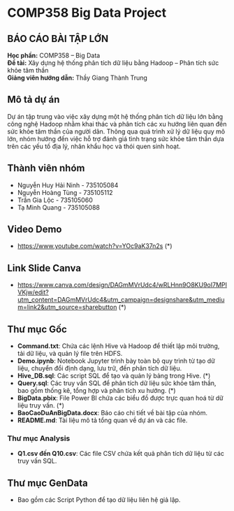 #  COMP358 Big Data Project

## BÁO CÁO BÀI TẬP LỚN
**Học phần:** COMP358 – Big Data  
**Đề tài:** Xây dựng hệ thống phân tích dữ liệu bằng Hadoop – Phân tích sức khỏe tâm thần  
**Giảng viên hướng dẫn:** Thầy Giang Thành Trung

## Mô tả dự án
Dự án tập trung vào việc xây dựng một hệ thống phân tích dữ liệu lớn bằng công nghệ Hadoop nhằm khai thác và phân tích các xu hướng liên quan đến sức khỏe tâm thần của người dân. Thông qua quá trình xử lý dữ liệu quy mô lớn, nhóm hướng đến việc hỗ trợ đánh giá tình trạng sức khỏe tâm thần dựa trên các yếu tố địa lý, nhân khẩu học và thói quen sinh hoạt.

## Thành viên nhóm
- Nguyễn Huy Hải Ninh - 735105084  
- Nguyễn Hoàng Tùng - 735105112  
- Trần Gia Lộc - 735105060  
- Tạ Minh Quang - 735105088

## Video Demo
- https://www.youtube.com/watch?v=YOc9aK37n2s (*)

## Link Slide Canva
- https://www.canva.com/design/DAGmMVrUdc4/wRLHnn9O8KU9oI7MPIVKjw/edit?utm_content=DAGmMVrUdc4&utm_campaign=designshare&utm_medium=link2&utm_source=sharebutton (*)

## Thư mục Gốc
- **Command.txt**: Chứa các lệnh Hive và Hadoop để thiết lập môi trường, tải dữ liệu, và quản lý file trên HDFS.
- **Demo.ipynb**: Notebook Jupyter trình bày toàn bộ quy trình từ tạo dữ liệu, chuyển đổi định dạng, lưu trữ, đến phân tích dữ liệu.
- **Hive_DB.sql**: Các script SQL để tạo và quản lý bảng trong Hive. (*)
- **Query.sql**: Các truy vấn SQL để phân tích dữ liệu sức khỏe tâm thần, bao gồm thống kê, tổng hợp và phân tích xu hướng. (*)
- **BigData.pbix**: File Power BI chứa các biểu đồ được trực quan hoá từ dữ liệu truy vấn. (*)
- **BaoCaoDuAnBigData.docx**: Báo cáo chi tiết về bài tập của nhóm.
- **README.md**: Tài liệu mô tả tổng quan về dự án và các file.

### Thư mục Analysis
- **Q1.csv đến Q10.csv**: Các file CSV chứa kết quả phân tích dữ liệu từ các truy vấn SQL.

## Thư mục GenData
- Bao gồm các Script Python để tạo dữ liệu liên hệ giả lập.
